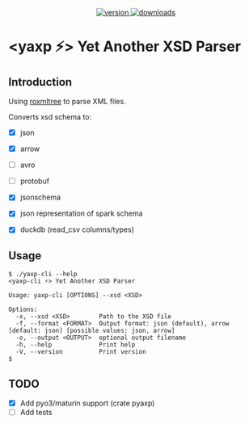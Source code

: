<p align="center">
  <a href="https://crates.io/crates/yaxp-cli">
    <img alt="version" src="https://img.shields.io/crates/v/yaxp-cli">
  </a>
  <a href="https://crates.io/crates/yaxp-cli">
    <img alt="downloads" src="https://img.shields.io/crates/d/yaxp-cli">
  </a>
</p>

# **<yaxp ⚡> Yet Another XSD Parser**


## Introduction
Using [roxmltree](https://github.com/RazrFalcon/roxmltree) to parse XML files. 

Converts xsd schema to:
- [x] json
- [x] arrow
- [ ] avro
- [ ] protobuf
- [x] jsonschema
- [x] json representation of spark schema
- [x] duckdb (read_csv columns/types)


## Usage

```shell
$ ./yaxp-cli --help
<yaxp-cli ⚡> Yet Another XSD Parser

Usage: yaxp-cli [OPTIONS] --xsd <XSD>

Options:
  -x, --xsd <XSD>        Path to the XSD file
  -f, --format <FORMAT>  Output format: json (default), arrow [default: json] [possible values: json, arrow]
  -o, --output <OUTPUT>  optional output filename
  -h, --help             Print help
  -V, --version          Print version
$
 ```


## TODO

- [x] Add pyo3/maturin support (crate pyaxp)
- [ ] Add tests
